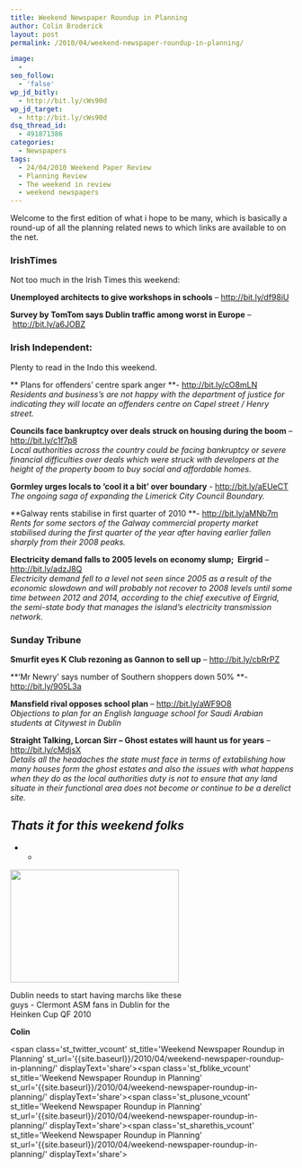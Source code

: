 ```yaml
---
title: Weekend Newspaper Roundup in Planning
author: Colin Broderick
layout: post
permalink: /2010/04/weekend-newspaper-roundup-in-planning/

image:
  - 
seo_follow:
  - 'false'
wp_jd_bitly:
  - http://bit.ly/cWs90d
wp_jd_target:
  - http://bit.ly/cWs90d
dsq_thread_id:
  - 491871386
categories:
  - Newspapers
tags:
  - 24/04/2010 Weekend Paper Review
  - Planning Review
  - The weekend in review
  - weekend newspapers
---
```

Welcome to the first edition of what i hope to be many, which is basically a round-up of all the planning related news to which links are available to on the net.

### IrishTimes

Not too much in the Irish Times this weekend:

**Unemployed architects to give workshops in schools** &#8211; <span style="font-weight: normal;"><a href="http://bit.ly/df98iU">http://bit.ly/df98iU</a></span>

**Survey by TomTom says Dublin traffic among worst in Europe** &#8211;  <http://bit.ly/a6JOBZ>

### Irish Independent:

Plenty to read in the Indo this weekend.

** Plans for offenders&#8217; centre spark anger **- <http://bit.ly/cO8mLN>  
*Residents and business&#8217;s are not happy with the department of justice for indicating they will locate an offenders centre on Capel street / Henry street.*

**Councils face bankruptcy over deals struck on housing during the boom** &#8211; <http://bit.ly/c1f7p8>  
*Local authorities across the country could be facing bankruptcy or severe financial difficulties over deals which were struck with developers at the height of the property boom to buy social and affordable homes.*

**Gormley urges locals to &#8216;cool it a bit&#8217; over boundary** - <http://bit.ly/aEUeCT>  
*The ongoing saga of expanding the Limerick City Council Boundary.*

**Galway rents stabilise in first quarter of 2010 **- <http://bit.ly/aMNb7m>  
*Rents for some sectors of the Galway commercial property market stabilised during the first quarter of the year after having earlier fallen sharply from their 2008 peaks.*

**Electricity demand falls to 2005 levels on economy slump;  Eirgrid** &#8211; <http://bit.ly/adzJ8Q>  
*Electricity demand fell to a level not seen since 2005 as a result of the economic slowdown and will probably not recover to 2008 levels until some time between 2012 and 2014, according to the chief executive of Eirgrid, the semi-state body that manages the island&#8217;s electricity transmission network.*

### Sunday Tribune

**Smurfit eyes K Club rezoning as Gannon to sell up** &#8211; <http://bit.ly/cbRrPZ>

**&#8216;Mr Newry&#8217; says number of Southern shoppers down 50% **- <http://bit.ly/905L3a>

**Mansfield rival opposes school plan** &#8211; <http://bit.ly/aWF9O8>  
*Objections to plan for an English language school for Saudi Arabian students at Citywest in Dublin*

**Straight Talking, Lorcan Sirr &#8211; Ghost estates will haunt us for years** &#8211; <http://bit.ly/cMdjsX>  
*Details all the headaches the state must face in terms of extablishing how many houses form the ghost estates and also the issues with what happens when they do as the local authorities duty is not to ensure that any land situate in their functional area does not become or continue to be a derelict site.*

## *Thats it for this weekend folks*

* *

<div id="attachment_615" class="wp-caption aligncenter" style="width: 310px">
  <a href="{{site.baseurl}}/wp-content/uploads/2010/04/DSC_0107.jpg"><img class="size-medium wp-image-615" title="Clermont Fans in Dublin" src="{{site.baseurl}}/wp-content/uploads/2010/04/DSC_0107-300x201.jpg" alt="" width="300" height="201" /></a><p class="wp-caption-text">
    Dublin needs to start having marchs like these guys - Clermont ASM fans in Dublin for the Heinken Cup QF 2010
  </p>
</div>

**Colin**

<span class='st\_twitter\_vcount' st\_title='Weekend Newspaper Roundup in Planning' st\_url='{{site.baseurl}}/2010/04/weekend-newspaper-roundup-in-planning/' displayText='share'></span><span class='st\_fblike\_vcount' st\_title='Weekend Newspaper Roundup in Planning' st\_url='{{site.baseurl}}/2010/04/weekend-newspaper-roundup-in-planning/' displayText='share'></span><span class='st\_plusone\_vcount' st\_title='Weekend Newspaper Roundup in Planning' st\_url='{{site.baseurl}}/2010/04/weekend-newspaper-roundup-in-planning/' displayText='share'></span><span class='st\_sharethis\_vcount' st\_title='Weekend Newspaper Roundup in Planning' st\_url='{{site.baseurl}}/2010/04/weekend-newspaper-roundup-in-planning/' displayText='share'></span>